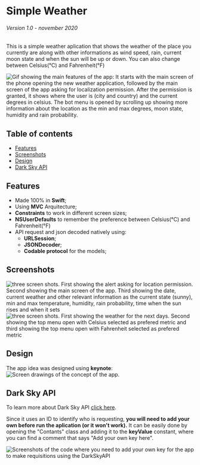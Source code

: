 
# Simple Weather
###### Version 1.0 - november 2020

This is a simple weather aplication that shows the weather of the place you currently are along with other informations as wind speed, rain, current moon state and when the sun will be up or down. You can also change between Celsius(°C) and Fahrenheit(°F)

![Gif showing the main features of the app: It starts with the main screen of the phone opening the new weather application, followed by the main screen of the app asking for localization permission. After the permission is granted, it shows where the user is (city and country) and the current degrees in celsius. The bot menu is opened by scrolling up showing more information about the location as the min and max degrees, moon state, humidity and rain probability.](ReadmeFiles/demoNW.gif)



## Table of contents
* [Features](#features)
* [Screenshots](#screenshots)
* [Design](#design)
* [Dark Sky API](#api)

     

<a name="features"></a>
## Features
- Made 100% in **Swift**;
- Using **MVC** Arquitecture;
- **Constraints** to work in different screen sizes;
- **NSUserDefaults** to remember the preference between Celsius(°C) and Fahrenheit(°F)
- API request and json decoded natively using:
    - **URLSession**;
    - **JSONDecoder**;
    - **Codable protocol** for the models;

      

<a name="screenshots"></a>
## Screenshots
![three screen shots. First showing the alert asking for location permission. Second showing the main screen of the app. Third showing the date, current weather and other relevant information as the current state (sunny), min and max temperature, humidity, rain probability, time when the sun rises and when it sets](ReadmeFiles/screens001.png)
![three screen shots. First showing the weather for the next days. Second showing the top menu open with Celsius selected as prefered metric and third showing the top menu open with Fahrenheit selected as prefered metric](ReadmeFiles/screens002.png)

      
  

<a name="design"></a>
## Design
The app idea was designed using **keynote**:
![Screen drawings of the concept of the app.](ReadmeFiles/design.png)
      
      
   

<a name="api"></a>
## Dark Sky API 
To learn more about Dark Sky API [click here](https://darksky.net/dev).
     
Since it uses an ID to identify who is requesting, **you will need to add your own before run the aplication (or it won't work).** It can be easily done by opening the "Contants" class and adding it to the **keyValue** constant, where you can find a comment that says "Add your own key here".

![Screenshots of the code where you need to add your own key for the app to make requisitions using the DarkSkyAPI](ReadmeFiles/KeyScreenshot.png)

